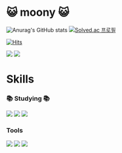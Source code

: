 <!--
**ysy56/ysy56** is a ✨ _special_ ✨ repository because its `README.md` (this file) appears on your GitHub profile.

Here are some ideas to get you started:

- 🔭 I’m currently working on ...
- 🌱 I’m currently learning ...
- 👯 I’m looking to collaborate on ...
- 🤔 I’m looking for help with ...
- 💬 Ask me about ...
- 📫 How to reach me: ...
- 😄 Pronouns: ...
- ⚡ Fun fact: ...
-->

# 😺 moony 😺

![Anurag's GitHub stats](https://github-readme-stats.vercel.app/api?username=ysy56&show_icons=true&theme=radical)
[![Solved.ac 프로필](http://mazassumnida.wtf/api/v2/generate_badge?boj=ysy561356)](https://solved.ac/ysy561356/)

[![Hits](https://hits.seeyoufarm.com/api/count/incr/badge.svg?url=https%3A%2F%2Fgithub.com%2Fysy56&count_bg=%23ADD391&title_bg=%2339AA23&icon=&icon_color=%23E7E7E7&title=hits&edge_flat=false)](https://hits.seeyoufarm.com)

<a href="https://www.instagram.com/"><img src="https://img.shields.io/badge/Instagram-fd1d1d?style=flat-square&logo=Instagram&logoColor=white"/></a>
<a href="https://moonnight0.tistory.com/"><img src="https://img.shields.io/badge/Tistory-000000?style=flat-square&logo=Tistory&logoColor=white"/></a>

# Skills

### 📚 Studying 📚

<div>
  <img src="https://img.shields.io/badge/c-A8B9CC?style=for-the-badge&logo=c&logoColor=white">
  <img src="https://img.shields.io/badge/cplusplus-00599C?style=for-the-badge&logo=cplusplus&logoColor=white">
  <img src="https://img.shields.io/badge/python-3776AB?style=for-the-badge&logo=python&logoColor=white">
</div>

### Tools
<div>
  <img src="https://img.shields.io/badge/git-F05032?style=for-the-badge&logo=git&logoColor=white">
  <img src="https://img.shields.io/badge/ubuntu-E95420?style=for-the-badge&logo=ubuntu&logoColor=white">
  <img src="https://img.shields.io/badge/googlecolab-F9AB00?style=for-the-badge&logo=googlecolab&logoColor=white">
</div>

